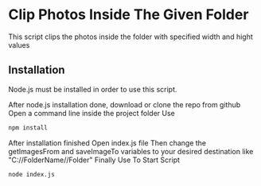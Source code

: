 # Clip Photos Inside The Given Folder
This script clips the photos inside the folder with specified width and hight values

## Installation
Node.js must be installed in order to use this script.

After node.js installation done, download or clone the repo from github
Open a command line inside the project folder
Use
```bash
npm install
```
After installation finished
Open index.js file
Then change the getImagesFrom and saveImageTo variables to your desired destination like "C://FolderName//Folder"
Finally Use To Start Script
```bash
node index.js
```
